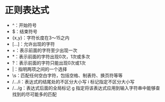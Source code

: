# 正则表达式

- ^：开始符号
- $：结束符号
- {x,y}：字符长度在3～15之内
- [...]：允许出现的字符
- +：表示前面的字符至少出现一次
- *：表示前面的字符出现0次，1次或多次
- ?：表示前面的字符只能出现0次或1次
- |：指明两项之间的一个选择
- \s：匹配任何空白字符，包括空格、制表符、换页符等等
- /.../i：表达式的结尾处的不区分大小写 i 标记指定不区分大小写
- /.../g：表达式后面的全局标记 g 指定将该表达式应用到输入字符串中能够查找到的尽可能多的匹配
